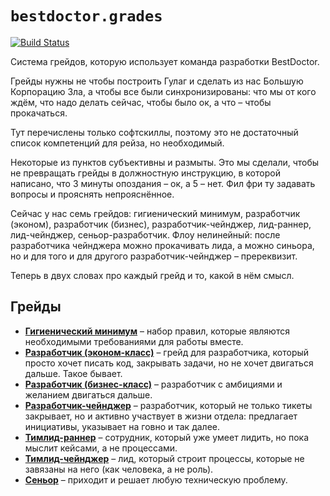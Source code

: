 # `bestdoctor.grades`

[![Build Status](https://travis-ci.org/best-doctor/grades.svg?branch=master)](https://travis-ci.org/best-doctor/grades)

Система грейдов, которую использует команда разработки BestDoctor.

Грейды нужны не чтобы построить Гулаг и сделать из нас Большую
 Корпорацию Зла, а чтобы все были синхронизированы: что мы от кого
 ждём, что надо делать сейчас, чтобы было ок, а что – чтобы прокачаться.

Тут перечислены только софтскиллы, поэтому это не достаточный список
 компетенций для рейза, но необходимый.

Некоторые из пунктов субъективны и размыты. Это мы сделали, чтобы не
 превращать грейды в должностную инструкцию, в которой написано, что
 3 минуты опоздания – ок, а 5 – нет. Фил фри ту задавать вопросы
 и прояснять непрояснённое.

Сейчас у нас семь грейдов: гигиенический минимум, разработчик (эконом),
 разработчик (бизнес), разработчик-чейнджер, лид-раннер, лид-чейнджер,
 сеньор-разработчик. Флоу нелинейный: после разработчика чейнджера
 можно прокачивать лида, а можно синьора, но и для того и для другого
 разработчик-чейнджер – пререквизит.

Теперь в двух словах про каждый грейд и то, какой в нём смысл.

## Грейды

- **[Гигиенический минимум](https://github.com/best-doctor/grades/blob/master/grades/minimum.md)**
  – набор правил, которые являются необходимыми требованиями
  для работы вместе.
- **[Разработчик (эконом-класс)](https://github.com/best-doctor/grades/blob/master/grades/dev_econom.md)**
  – грейд для разработчика, который просто хочет писать код,
  закрывать задачи, но не хочет двигаться дальше. Такое бывает.
- **[Разработчик (бизнес-класс)](https://github.com/best-doctor/grades/blob/master/grades/dev_business.md)**
  – разработчик с амбициями и желанием двигаться дальше.
- **[Разработчик-чейнджер](https://github.com/best-doctor/grades/blob/master/grades/dev_changer.md)**
  – разработчик, который не только тикеты закрывает, но и активно
  участвует в жизни отдела: предлагает инициативы, указывает на говно и так далее.
- **[Тимлид-раннер](https://github.com/best-doctor/grades/blob/master/grades/teamlead_runner.md)**
  – сотрудник, который уже умеет лидить, но пока мыслит кейсами, а не процессами.
- **[Тимлид-чейнджер](https://github.com/best-doctor/grades/blob/master/grades/teamlead_changer.md)**
  – лид, который строит процессы, которые не завязаны на него
  (как человека, а не роль).
- **[Сеньор](https://github.com/best-doctor/grades/blob/master/grades/dev_senior.md)**
  – приходит и решает любую техническую проблему.
